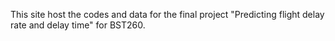This site host the codes and data for the final project "Predicting flight delay rate and delay time" for BST260.
